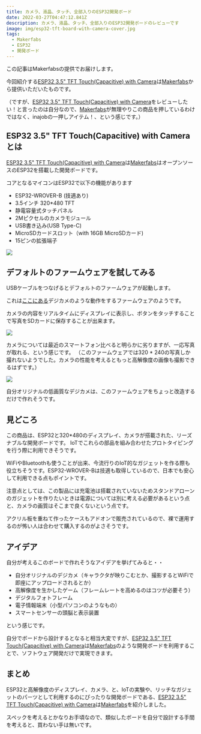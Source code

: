 ```yaml
---
title: カメラ、液晶、タッチ、全部入りのESP32開発ボード
date: 2022-03-27T04:47:12.841Z
description: カメラ、液晶、タッチ、全部入りのESP32開発ボードのレビューです
image: img/esp32-tft-board-with-camera-cover.jpg
tags:
  - Makerfabs
  - ESP32
  - 開発ボード
---
```

この記事はMakerfabsの提供でお届けします。

今回紹介する[ESP32 3.5" TFT Touch(Capacitive) with Camera](https://www.makerfabs.com/esp32-3.5-inch-tft-touch-capacitive-with-camera.html)は[Makerfabs](https://www.makerfabs.com/)から提供いただいたものです。

（ですが、[ESP32 3.5" TFT Touch(Capacitive) with Camera](https://www.makerfabs.com/esp32-3.5-inch-tft-touch-capacitive-with-camera.html)をレビューしたい！と言ったのは自分なので、[Makerfabs](https://www.makerfabs.com/)が無理やりこの商品を押しているわけではなく、inajobの一押しアイテム！、という感じです。）

## ESP32 3.5" TFT Touch(Capacitive) with Cameraとは

[ESP32 3.5" TFT Touch(Capacitive) with Camera](https://www.makerfabs.com/esp32-3.5-inch-tft-touch-capacitive-with-camera.html)は[Makerfabs](https://www.makerfabs.com/)はオープンソースのESP32を搭載した開発ボードです。

コアとなるマイコンはESP32で以下の機能があります

* ESP32-WROVER-B (技適あり)
* 3.5インチ 320*480 TFT
* 静電容量式タッチパネル
* 2Mピクセルのカメラモジュール
* USB書き込み(USB Type-C)
* MicroSDカードスロット（with 16GB MicroSDカード)
* 15ピンの拡張端子

![](img/esp32-tft-board-with-camera-back.jpg)

## デフォルトのファームウェアを試してみる

USBケーブルをつなげるとデフォルトのファームウェアが起動します。

これは[ここにある](https://github.com/Makerfabs/Project_Touch-Screen-Camera#camera_v2)デジカメのような動作をするファームウェアのようです。

カメラの内容をリアルタイムにディスプレイに表示し、ボタンをタッチすることで写真をSDカードに保存することが出来ます。

![](img/esp32-tft-board-with-camera-camera.jpg)

カメラについては最近のスマートフォン比べると明らかに劣りますが、一応写真が取れる、という感じです。
（このファームウェアでは320 * 240の写真しか撮れないようでした。カメラの性能を考えるともっと高解像度の画像も撮影できるはずです。）

![](img/esp32-tft-board-with-camera-photo.jpg)

自分オリジナルの低画質なデジカメは、このファームウェアをちょっと改造するだけで作れそうです。

## 見どころ

この商品は、ESP32と320*480のディスプレイ、カメラが搭載された、リーズナブルな開発ボードです。
IoTでこれらの部品を組み合わせたプロトタイピングを行う際に利用できそうです。

WiFiやBluetoothも使うことが出来、今流行りのIoT的なガジェットを作る際も役立ちそうです。ESP32-WROVER-Bは技適も取得しているので、日本でも安心して利用できる点もポイントです。

注意点としては、この製品には充電池は搭載されていないためスタンドアローンのガジェットを作りたいときは電源については別に考える必要があるという点と、カメラの画質はそこまで良くないという点です。

アクリル板を重ねて作ったケースもアドオンで販売されているので、裸で運用するのが怖い人は合わせて購入するのがよさそうです。

## アイデア

自分が考えるこのボードで作れそうなアイデアを挙げてみると・・

* 自分オリジナルのデジカメ（キャラクタが映りこむとか、撮影するとWiFiで即座にアップロードされるとか）
* 高解像度を生かしたゲーム（フレームレートを高めるのはコツが必要そう）
* デジタルフォトフレーム
* 電子情報端末（小型パソコンのようなもの）
* スマートセンサーの頭脳と表示装置

という感じです。

自分でボードから設計するとなると相当大変ですが、[ESP32 3.5" TFT Touch(Capacitive) with Camera](https://www.makerfabs.com/esp32-3.5-inch-tft-touch-capacitive-with-camera.html)は[Makerfabs](https://www.makerfabs.com/)のような開発ボードを利用することで、ソフトウェア開発だけで実現できます。

## まとめ

ESP32と高解像度のディスプレイ、カメラ、と、IoTの実験や、リッチなガジェットのパーツとして利用するのにぴったりな開発ボードである、[ESP32 3.5" TFT Touch(Capacitive) with Camera](https://www.makerfabs.com/esp32-3.5-inch-tft-touch-capacitive-with-camera.html)は[Makerfabs](https://www.makerfabs.com/)を紹介しました。

スペックを考えるとかなりお手頃なので、類似したボードを自分で設計する手間を考えると、買わない手は無いです。
